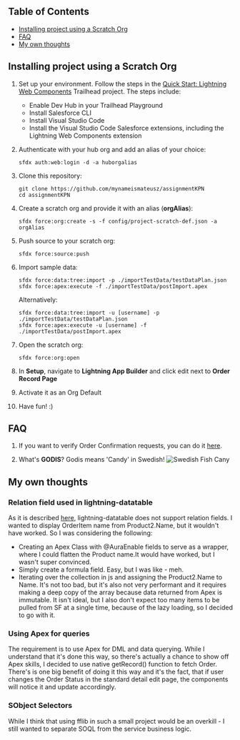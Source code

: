 ## Table of Contents

-   [Installing project using a Scratch Org](#installing-project-using-a-scratch-org)
-   [FAQ](#faq)
-   [My own thoughts](#my-own-thoughts)

## Installing project using a Scratch Org

1. Set up your environment. Follow the steps in the [Quick Start: Lightning Web Components](https://trailhead.salesforce.com/content/learn/projects/quick-start-lightning-web-components/) Trailhead project. The steps include:

    - Enable Dev Hub in your Trailhead Playground
    - Install Salesforce CLI
    - Install Visual Studio Code
    - Install the Visual Studio Code Salesforce extensions, including the Lightning Web Components extension

1. Authenticate with your hub org and add an alias of your choice:

    ```
    sfdx auth:web:login -d -a huborgalias
    ```

1. Clone this repository:

    ```
    git clone https://github.com/mynameismateusz/assignmentKPN
    cd assignmentKPN
    ```

1. Create a scratch org and provide it with an alias (**orgAlias**):

    ```
    sfdx force:org:create -s -f config/project-scratch-def.json -a orgAlias
    ```

1. Push source to your scratch org:

    ```
    sfdx force:source:push
    ```

1. Import sample data:

    ```
    sfdx force:data:tree:import -p ./importTestData/testDataPlan.json
    sfdx force:apex:execute -f ./importTestData/postImport.apex
    ```
    Alternatively:
    ```
    sfdx force:data:tree:import -u [username] -p ./importTestData/testDataPlan.json
    sfdx force:apex:execute -u [username] -f ./importTestData/postImport.apex
    ```

1. Open the scratch org:

    ```
    sfdx force:org:open
    ```

1. In **Setup**, navigate to **Lightning App Builder** and click edit next to **Order Record Page**

1. Activate it as an Org Default

1. Have fun! :)

## FAQ

1. If you want to verify Order Confirmation requests, you can do it [here](https://godis-orders.requestcatcher.com/).

1. What's **GODIS**? Godis means 'Candy' in Swedish! ![Swedish Fish Cany](https://www.pngkey.com/png/full/313-3133225_swedish-fish-soft-chewy-candy-2oz-swedish-fish.png)

## My own thoughts

### Relation field used in lightning-datatable

As it is described [here](https://trailblazer.salesforce.com/ideaView?id=0873A000000lLXYQA2), lightning-datatable does not support relation fields. I wanted to display OrderItem name from Product2.Name, but it wouldn't have worked. So I was considering the following:
* Creating an Apex Class with @AuraEnable fields to serve as a wrapper, where I could flatten the Product name.It would have worked, but I wasn't super convinced.
* Simply create a formula field. Easy, but I was like - meh.
* Iterating over the collection in js and assigning the Product2.Name to Name. It's not too bad, but it's also not very performant and it requires making a deep copy of the array because data returned from Apex is immutable. It isn't ideal, but I also don't expect too many items to be pulled from SF at a single time, because of the lazy loading, so I decided to go with it.

### Using Apex for queries

The requirement is to use Apex for DML and data querying. While I understand that it's done this way, so there's actually a chance to show off Apex skills, I decided to use native getRecord() function to fetch Order. There's is one big benefit of doing it this way and it's the fact, that if user changes the Order Status in the standard detail edit page, the components will notice it and update accordingly.

### SObject Selectors

While I think that using fflib in such a small project would be an overkill - I still wanted to separate SOQL from the service business logic.



